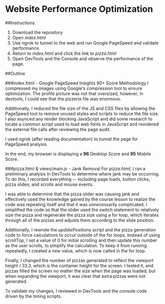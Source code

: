 # Website Performance Optimization

##Instructions
1. Download the repository
2. Open _index.html_
3. Use ngrok to tunnel to the web and run Google PageSpeed and validate performance.
4. Return to _index.html_ and click the link to _pizza.html_
5. Open DevTools and the Console and observe the performance of the page.

##Outline

###index.html - Google PageSpeed Insights 90+ Score Methodology
I compressed my images using Google's compression tool to ensure optimization.
The profile picture was not that oversized, however, in devtools, I could see
that the pizzeria file was enormous.

Additionally, I reduced the file size of the JS and CSS files by allowing the
PageSpeed tool to remove unused styles and scripts to reduce the file size.
I also asynced any render blocking JavaScript and did some research to locate a
common script used to load web fonts in JavaScript and reordered the external file
calls after reviewing the page audit.

I used ngrok (after reading documentation) to tunnel the page for PageSpeed analysis.

In the end, my browser is displaying a **96** Desktop Score and **95** Mobile Score.


###pizza.html & views/main.js - Jank Removal
For _pizza.html_, I ran a preliminary analysis in DevTools to determine where jank
may be occurring. To do this, I recorded everything -- including page loads, button clicks, pizza slides, and scrolls and mouse events.

I was able to determine that the pizza slider was causing jank and
effectively used the knowledge gained by the course lesson to realize the code was
repeating itself and that it was unnecessarily complicated. I simplified the code so
that the slider used the switch statement to relatively size the pizza and regenerate
the pizza size using a for loop, which iterates through all of the pizzas and adjusts
them according to the slide position.

Additionally, I rewrote the _updatePositions_ script and the pizza generation code to
force calculations to occur outside of the for loops. Instead of using scrollTop, I set
a value of 0 for initial scrolling and then update this number as the user scrolls, to
simplify the calculation. To keep it from running repeatedly, I created a new value, which is now called in the for loop.

Finally, I changed the number of pizzas generated to reflect the viewport height / 33.3, which is the container height for the screen. I tested it, and pizzas filled the screen
no matter the size when the page was loaded, but when expanding the viewport, it was
clear that extra pizzas were not generated.

To validate my changes, I reviewed in DevTools and the console code driven by the
timing scripts.
